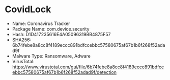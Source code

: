# CovidLock
- Name: Coronavirus Tracker
- Package Name: com.device.security
- Hash: D1D417235616E4A05096319BB4875F57
- SHA256: 6b74febe8a8cc8f4189eccc891bdfccebbc57580675af67b1b6f268f52adad9f
- Malware Type: Ransomware, Adware
- VirusTotal: https://www.virustotal.com/gui/file/6b74febe8a8cc8f4189eccc891bdfccebbc57580675af67b1b6f268f52adad9f/detection
